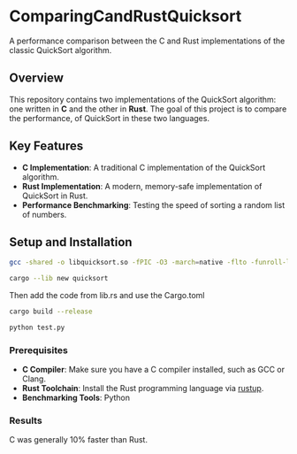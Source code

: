 # ComparingCandRustQuicksort

A performance comparison between the C and Rust implementations of the classic QuickSort algorithm.

## Overview

This repository contains two implementations of the QuickSort algorithm: one written in **C** and the other in **Rust**. The goal of this project is to compare the performance, of QuickSort in these two languages.

## Key Features

- **C Implementation**: A traditional C implementation of the QuickSort algorithm.
- **Rust Implementation**: A modern, memory-safe implementation of QuickSort in Rust.
- **Performance Benchmarking**: Testing the speed of sorting a random list of numbers.


## Setup and Installation

```bash
gcc -shared -o libquicksort.so -fPIC -O3 -march=native -flto -funroll-loops quicksort.c
```

```bash
cargo --lib new quicksort
```
Then add the code from lib.rs and use the Cargo.toml
```bash
cargo build --release
```

```bash
python test.py
```

### Prerequisites

- **C Compiler**: Make sure you have a C compiler installed, such as GCC or Clang.
- **Rust Toolchain**: Install the Rust programming language via [rustup](https://rustup.rs/).
- **Benchmarking Tools**: Python


### Results

C was generally 10% faster than Rust.

